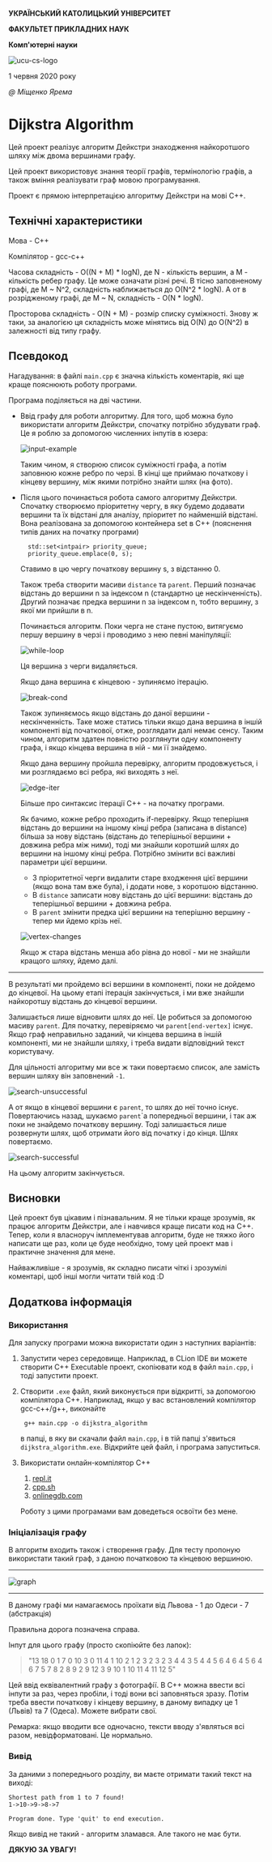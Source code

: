 **УКРАЇНСЬКИЙ КАТОЛИЦЬКИЙ УНІВЕРСИТЕТ**

**ФАКУЛЬТЕТ ПРИКЛАДНИХ НАУК**

**Комп'ютерні науки**

![ucu-cs-logo](images/ucu_cs_logo.png)

1 червня 2020 року

*@ Міщенко Ярема*

# Dijkstra Algorithm

Цей проект реалізує алгоритм Дейкстри знаходження найкоротшого
шляху між двома вершинами графу.

Цей проект використовує знання теорії графів, термінологію графів, а також вміння реалізувати граф мовою програмування.

Проект є прямою інтерпретацією алгоритму Дейкстри на мові C++.

## Технічні характеристики

Мова - С++

Компілятор - gcc-c++

Часова складність - O((N + M) * logN), де N - кількість вершин, а M - кількість ребер графу.
Це може означати різні речі. В тісно заповненому графі, де M ~ N^2, складність наближається до O(N^2 * logN).
А от в розрідженому графі, де M ~ N, складність - O(N * logN).

Просторова складність - O(N + M) - розмір списку суміжності. Знову ж таки, за аналогією ця складність може мінятись
від O(N) до O(N^2) в залежності від типу графу.

## Псевдокод

Нагадування: в файлі `main.cpp` є значна кількість коментарів, які ще краще пояснюють роботу програми.

Програма поділяється на дві частини.

- Ввід графу для роботи алгоритму.
Для того, щоб можна було використати алгоритм Дейкстри, спочатку потрібно збудувати граф.
Це я роблю за допомогою численних інпутів в юзера:

    ![input-example](images/input-image.png)

    Таким чином, я створюю список суміжності графа, а потім заповнюю кожне ребро по черзі.
    В кінці ще приймаю початкову і кінцеву вершину, між якими потрібно знайти шлях (на фото).

- Після цього починається робота самого алгоритму Дейкстри.
Спочатку створюємо пріоритетну чергу, в яку будемо додавати вершини та їх відстані для аналізу,
пріоритет по найменшій відстані. Вона реалізована за допомогою контейнера set в С++
(пояснення типів даних на початку програми)

        std::set<intpair> priority_queue;
        priority_queue.emplace(0, s);

    Ставимо в цю чергу початкову вершину s, з відстанню 0.
    
    Також треба створити масиви `distance` та `parent`. Перший позначає відстань до вершини n за індексом n
    (стандартно це нескінченність).
    Другий позначає предка вершини n за індексом n, тобто вершину, з якої ми прийшли в n.
    
    Починається алгоритм. Поки черга не стане пустою, витягуємо першу вершину в черзі
    і проводимо з нею певні маніпуляції:
    
    ![while-loop](images/while-loop.png)

    Ця вершина з черги видаляється.
    
    Якщо дана вершина є кінцевою - зупиняємо ітерацію.

    ![break-cond](images/break-condition.png)
    
    Також зупиняємось якщо відстань до даної вершини - нескінченність.
    Таке може статись тільки якщо дана вершина в іншій компоненті від початкової, отже,
    розглядати далі немає сенсу.
    Таким чином, алгоритм здатен повністю розглянути одну компоненту графа, і якщо кінцева вершина в ній -
    ми її знайдемо.
    
    Якщо дана вершину пройшла перевірку, алгоритм продовжується,
    і ми розглядаємо всі ребра, які виходять з неї.

    ![edge-iter](images/edge-iteration.png)

    Більше про синтаксис ітерації С++ - на початку програми.
    
    Як бачимо, кожне ребро проходить if-перевірку.
    Якщо теперішня відстань до вершини на іншому кінці ребра (записана в distance) більша за нову відстань
    (відстань до теперішньої вершини + довжина ребра між ними), тоді ми знайшли коротший шлях
    до вершини на іншому кінці ребра. Потрібно змінити всі важливі параметри цієї вершини.
    - З пріоритетної черги видалити старе входження цієї вершини (якщо вона там вже була),
    і додати нове, з коротшою відстанню.
    - В `distance` записати нову відстань до цієї вершини: відстань до теперішньої вершини + довжина ребра.
    - В `parent` змінити предка цієї вершини на теперішню вершину - тепер ми йдемо крізь неї.
    
    ![vertex-changes](images/vertex-changes.png)
    
    Якщо ж стара відстань менша або рівна до нової - ми не знайшли кращого шляху, йдемо далі.

---

В результаті ми пройдемо всі вершини в компоненті, поки не дойдемо до кінцевої.
На цьому етапі ітерація закінчується, і ми вже знайшли найкоротшу відстань до кінцевої вершини.

Залишається лише відновити шлях до неї. Це робиться за допомогою масиву `parent`.
Для початку, перевіряємо чи `parent[end-vertex]` існує. Якщо граф неправильно заданий,
чи кінцева вершина в іншій компоненті, ми не знайшли шляху, і треба видати відповідний текст користувачу.

Для цільності алгоритму ми все ж таки повертаємо список, але замість вершин шляху він заповнений `-1`.

![search-unsuccessful](images/path-not-found3.png)

А от якщо в кінцевої вершини є `parent`, то шлях до неї точно існує.
Повертаючись назад, шукаємо `parent`\`а попередньої вершини, і так аж поки не знайдемо початкову вершину.
Тоді залишається лише розвернути шлях, щоб отримати його від початку і до кінця. Шлях повертаємо.

![search-successful](images/path-found.png)

На цьому алгоритм закінчується.

## Висновки

Цей проект був цікавим і пізнавальним. Я не тільки краще зрозумів, як працює алгоритм Дейкстри,
але і навчився краще писати код на С++. Тепер, коли я власноруч імплементував алгоритм,
буде не тяжко його написати ще раз, коли це буде необхідно, тому цей проект мав і практичне значення для мене.

Найважливіше - я зрозумів, як складно писати чіткі і зрозумілі коментарі, щоб інші могли читати твій код :D

## Додаткова інформація

### Використання

Для запуску програми можна використати один з наступних варіантів:
1. Запустити через середовище. Наприклад, в CLion IDE ви можете створити C++ Executable проект,
скопіювати код в файл `main.cpp`, і тоді запустити проект.
2. Створити `.exe` файл, який виконується при відкритті, за допомогою компілятора C++.
Наприклад, якщо у вас встановлений компілятор gcc-c++/g++, виконайте

        g++ main.cpp -o dijkstra_algorithm

    в папці, в яку ви скачали файл `main.cpp`, і в тій папці з'явиться `dijkstra_algorithm.exe`.
Відкрийте цей файл, і програма запуститься.
3. Використати онлайн-компілятор C++
    1. [repl.it](https://repl.it/languages/cpp)
    2. [cpp.sh](http://cpp.sh/)
    3. [onlinegdb.com](https://www.onlinegdb.com/online_c++_compiler)
    
    Роботу з цими програмами вам доведеться освоїти без мене.

### Ініціалізація графу

В алгоритм входить також і створення графу. Для тесту пропоную використати такий граф,
з даною початковою та кінцевою вершиною.

---

![graph](images/test_graph.jpg)

---

В даному графі ми намагаємось проїхати від Львова - 1 до Одеси - 7 (абстракція)

Правильна дорога позначена справа.

Інпут для цього графу (просто скопіюйте без лапок):

> "13 18 0 1 7 0 10 3 0 11 4 1 10 2 1 2 3 2 3 2 3 4 4 3 5 4 4 5 6 4 6 4 5 6 4 6 7 5 7 8 2 8 9 2 9 12 3 9 10 1 10 11 4 11 12 5"

Цей ввід еквівалентний графу з фотографії.
В С++ можна ввести всі інпути за раз, через пробіли, і тоді вони всі заповняться зразу.
Потім треба ввести початкову і кінцеву вершину, в даному випадку це 1 (Львів) та 7 (Одеса).
Можете вибрати свої.

Ремарка: якщо вводити все одночасно, тексти вводу з'являться всі разом, невідформатовані. Це нормально.

### Вивід

За даними з попереднього розділу, ви маєте отримати такий текст на виході:

    Shortest path from 1 to 7 found!
    1->10->9->8->7
    
    Program done. Type 'quit' to end execution.

Якщо вивід не такий - алгоритм зламався. Але такого не має бути.


**ДЯКУЮ ЗА УВАГУ!**